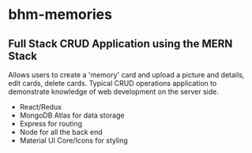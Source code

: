 # bhm-memories

## Full Stack **CRUD** Application using the **MERN** Stack

Allows users to create a 'memory' card and upload a picture and details, edit cards, delete cards.
Typical CRUD operations application to demonstrate knowledge of web development on the server side.

- React/Redux 
- MongoDB Atlas for data storage
- Express for routing
- Node for all the back end
- Material UI Core/Icons for styling
